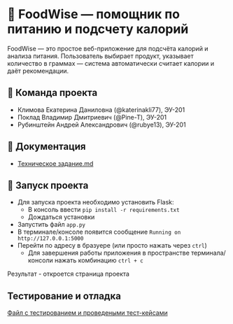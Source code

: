 # 🔧 FoodWise — помощник по питанию и подсчету калорий

FoodWise — это простое веб-приложение для подсчёта калорий и анализа питания. Пользователь выбирает продукт, указывает количество в граммах — система автоматически считает калории и даёт рекомендации.

## 👥 Команда проекта

 - Климова Екатерина Даниловна (@katerinakli77), ЭУ-201
 - Поклад Владимир Дмитриевич (@Pine-T), ЭУ-201
 - Рубинштейн Андрей Александрович (@rubye13), ЭУ-201

## 📄 Документация

- [Техническое задание.md](/Техническое%20задание.md)

## 🚩 Запуск проекта

- Для запуска проекта необходимо установить Flask:
  - В консоль ввести `pip install -r requirements.txt`
  - Дождаться установки
- Запустить файл `app.py`
- В терминале/консоле появится сообщение `Running on http://127.0.0.1:5000`
- Перейти по адресу в бразуере (или просто нажать через `ctrl`)
  - Для завершения работы приложения в пространстве терминала/консоли нажать комбинацию `ctrl + c`

Результат - откроется страница проекта

## Тестирование и отладка

[Файл с тестированием и проведеными тест-кейсами](Тестирование.md)
